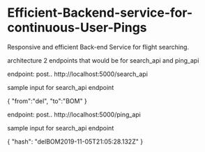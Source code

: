 # Efficient-Backend-service-for-continuous-User-Pings
Responsive and efficient Back-end Service for flight searching.

architecture
2 endpoints that would be for search_api and ping_api

endpoint: post.. http://localhost:5000/search_api

sample input for search_api endpoint

{
	"from":"del",
	"to":"BOM"
}


endpoint: post.. http://localhost:5000/ping_api

sample input for search_api endpoint

{
    "hash": "delBOM2019-11-05T21:05:28.132Z"
}
